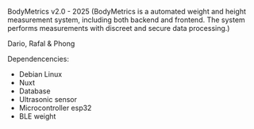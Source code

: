 BodyMetrics v2.0 - 2025 
(BodyMetrics is a automated weight and height measurement system, including both backend and frontend. The system performs measurements with discreet and secure data processing.)

Dario, Rafal & Phong

Dependencencies:
- Debian Linux
- Nuxt
- Database
- Ultrasonic sensor
- Microcontroller esp32
- BLE weight
